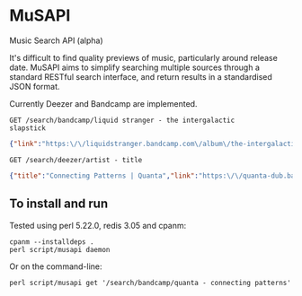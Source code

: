 # MuSAPI
Music Search API (alpha)

It's difficult to find quality previews of music, particularly around release date. MuSAPI aims to simplify searching multiple sources through a standard RESTful search interface, and return results in a standardised JSON format.

Currently Deezer and Bandcamp are implemented.

<code>GET /search/bandcamp/liquid stranger - the intergalactic slapstick</code>

```json
{"link":"https:\/\/liquidstranger.bandcamp.com\/album\/the-intergalactic-slapstick","title":"The Intergalactic Slapstick | Liquid Stranger"}
```

<code>GET /search/deezer/artist - title</code>

```json
{"title":"Connecting Patterns | Quanta","link":"https:\/\/quanta-dub.bandcamp.com\/album\/connecting-patterns"}
```

## To install and run

Tested using perl 5.22.0, redis 3.05 and cpanm:

```
cpanm --installdeps .
perl script/musapi daemon
```

Or on the command-line:

```
perl script/musapi get '/search/bandcamp/quanta - connecting patterns'
```
